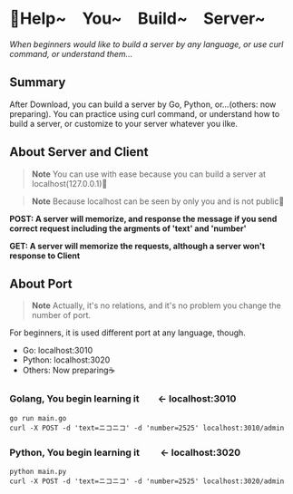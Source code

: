 # 🥳Help~　You~　Build~　Server~
*When beginners would like to build a server by any language, or use curl command, or understand them...*

## Summary
After Download, you can build a server by Go, Python, or...(others: now preparing).
You can practice using curl command, or understand how to build a server, 
or customize to your server whatever you ilke.

## About Server and Client
> __Note__  You can use with ease because you can build a server at localhost(127.0.0.1)🫶

> __Note__  Because localhost can be seen by only you and is not public🤠

**POST: A server will memorize, and response the message if you send correct request including the argments of 'text' and 'number'**

**GET: A server will memorize the requests, although a server won't response to Client**

## About Port
> __Note__  Actually, it's no relations, and it's no problem you change the number of port.

For beginners, it is used different port at any language, though.

- Go: localhost:3010
- Python: localhost:3020
- Others: Now preparing☕️

### Golang, You begin learning it　　<- localhost:3010　　　
```
go run main.go 
curl -X POST -d 'text=ニコニコ' -d 'number=2525' localhost:3010/admin
```

### Python, You begin learning it 　　<- localhost:3020
```
python main.py
curl -X POST -d 'text=ニコニコ' -d 'number=2525' localhost:3020/admin
```

